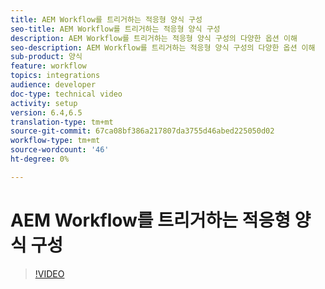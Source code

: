 ```yaml
---
title: AEM Workflow를 트리거하는 적응형 양식 구성
seo-title: AEM Workflow를 트리거하는 적응형 양식 구성
description: AEM Workflow를 트리거하는 적응형 양식 구성의 다양한 옵션 이해
seo-description: AEM Workflow를 트리거하는 적응형 양식 구성의 다양한 옵션 이해
sub-product: 양식
feature: workflow
topics: integrations
audience: developer
doc-type: technical video
activity: setup
version: 6.4,6.5
translation-type: tm+mt
source-git-commit: 67ca08bf386a217807da3755d46abed225050d02
workflow-type: tm+mt
source-wordcount: '46'
ht-degree: 0%

---
```



# AEM Workflow를 트리거하는 적응형 양식 구성


>[!VIDEO](https://video.tv.adobe.com/v/28316?quality=9&learn=on)


